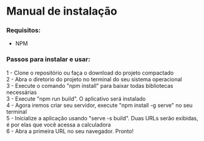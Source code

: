 # Manual de instalação

### Requisitos:

- NPM

### Passos para instalar e usar:

1 - Clone o repositório ou faça o download do projeto compactado<br>
2 - Abra o diretorio do projeto no terminal do seu sistema operacional<br>
3 - Execute o comando "npm install" para baixar todas bibliotecas necessárias<br>
3 - Execute "npm run build". O aplicativo será instalado<br>
4 - Agora iremos criar seu servidor, execute "npm install -g serve" no seu terminal<br>
5 - Inicialize a aplicação usando "serve -s build". Duas URLs serão exibidas, é por elas que você acessa a calculadora<br>
6 - Abra a primeira URL no seu navegador. Pronto!
